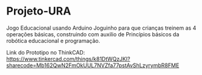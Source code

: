 # Projeto-URA
Jogo Educacional usando Arduino
Joguinho para que crianças treinem as 4 operações básicas, construindo com auxilio de Princípios básicos da robótica educacional e programação.


Link do Prototipo no ThinkCAD:
https://www.tinkercad.com/things/k81DtWQzJKl?sharecode=Mb162QwN2FmOkUUL7NVZfa77pstAvShLzyrymbR8FME
